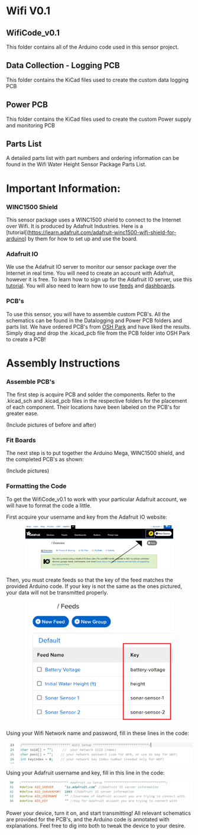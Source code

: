 # Wifi V0.1

## WifiCode_v0.1
This folder contains all of the Arduino code used in this sensor project.

## Data Collection - Logging PCB
This folder contains the KiCad files used to create the custom data logging PCB

## Power PCB
This folder contains the KiCad files used to create the custom Power supply and monitoring PCB


## Parts List
A detailed parts list with part numbers and ordering information can be found in the Wifi Water Height Sensor
Package Parts List.

# Important Information:

### WINC1500 Shield

This sensor package uses a WINC1500 shield to connect to the Internet over Wifi.
It is produced by Adafruit Industries. Here is a [tutorial[(https://learn.adafruit.com/adafruit-winc1500-wifi-shield-for-arduino) by them for how to set up and use the board.

### Adafruit IO

We use the Adafruit IO server to monitor our sensor package over the Internet in real time. You will need to create an account with Adafruit, however it is free.
To learn how to sign up for the Adafruit IO server, use this [tutorial](https://learn.adafruit.com/welcome-to-adafruit-io).
You will also need to learn how to use [feeds](https://learn.adafruit.com/adafruit-io-basics-feeds) and [dashboards](https://learn.adafruit.com/adafruit-io-basics-dashboards).

### PCB's

To use this sensor, you will have to assemble custom PCB's. All the schematics can be found in the Datalogging and Power PCB folders and parts list. 
We have ordered PCB's from [OSH Park](https://oshpark.com/) and have liked the results. Simply drag and drop the .kicad_pcb file from the PCB folder into OSH Park to create a PCB!

# Assembly Instructions

### Assemble PCB's

The first step is acquire PCB and solder the components. Refer to the .kicad_sch and .kicad_pcb files in the respective folders for the placement of each component. 
Their locations have been labeled on the PCB's for greater ease.

(Include pictures of before and after)

### Fit Boards

The next step is to put together the Arduino Mega, WINC1500 shield, and the completed PCB's as shown:

(Include pictures)

### Formatting the Code

To get the WifiCode_v0.1 to work with your particular Adafruit account, we will have to format the code a little.

First acquire your username and key from the Adafruit IO website:

<p align="center">
<img src="https://github.com/ARTS-Laboratory/IoT-Water-Level-Sensor/blob/main/media/Adafruit%20IO%20Key.PNG" alt="drawing" width=400"/>
</p>

Then, you must create feeds so that the key of the feed matches the provided Arduino code. If your key is not the same as the ones pictured, your data will not be transmitted properly.

<p align="center">
<img src="https://github.com/ARTS-Laboratory/IoT-Water-Level-Sensor/blob/main/media/Adafruit%20IO%20Feed%20Names.PNG" alt="drawing" width=400"/>
</p>

Using your Wifi Network name and password, fill in these lines in the code:

<p align="center">
<img src="https://github.com/ARTS-Laboratory/IoT-Water-Level-Sensor/blob/main/media/WifiPasswordArduinoLocation.PNG" alt="drawing" width=600"/>
</p>

Using your Adafruit username and key, fill in this line in the code:

<p align="center">
<img src="https://github.com/ARTS-Laboratory/IoT-Water-Level-Sensor/blob/main/media/WifiArduinoKey%20Location.PNG" alt="drawing" width=600"/>
</p>

Power your device, turn it on, and start transmitting! All relevant schematics are provided for the PCB's, and the Arduino code is annotated with explanations. Feel free to dig into both to tweak the device to your desire.
